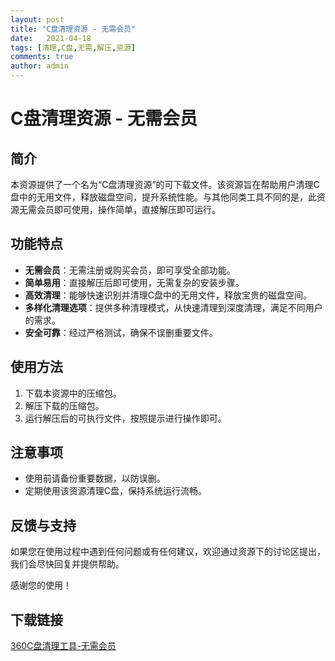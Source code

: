```yaml
---
layout: post
title: "C盘清理资源 - 无需会员"
date:   2021-04-18
tags: [清理,C盘,无需,解压,资源]
comments: true
author: admin
---
```

# C盘清理资源 - 无需会员

## 简介
本资源提供了一个名为“C盘清理资源”的可下载文件。该资源旨在帮助用户清理C盘中的无用文件，释放磁盘空间，提升系统性能。与其他同类工具不同的是，此资源无需会员即可使用，操作简单，直接解压即可运行。

## 功能特点
- **无需会员**：无需注册或购买会员，即可享受全部功能。
- **简单易用**：直接解压后即可使用，无需复杂的安装步骤。
- **高效清理**：能够快速识别并清理C盘中的无用文件，释放宝贵的磁盘空间。
- **多样化清理选项**：提供多种清理模式，从快速清理到深度清理，满足不同用户的需求。
- **安全可靠**：经过严格测试，确保不误删重要文件。

## 使用方法
1. 下载本资源中的压缩包。
2. 解压下载的压缩包。
3. 运行解压后的可执行文件，按照提示进行操作即可。

## 注意事项
- 使用前请备份重要数据，以防误删。
- 定期使用该资源清理C盘，保持系统运行流畅。

## 反馈与支持
如果您在使用过程中遇到任何问题或有任何建议，欢迎通过资源下的讨论区提出，我们会尽快回复并提供帮助。

感谢您的使用！

## 下载链接

[360C盘清理工具-无需会员](https://pan.quark.cn/s/b7b14570af53)
